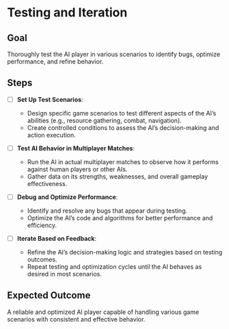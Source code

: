 # Testing and Iteration

## Goal
Thoroughly test the AI player in various scenarios to identify bugs, optimize performance, and refine behavior.

## Steps
- [ ] **Set Up Test Scenarios**:
  - Design specific game scenarios to test different aspects of the AI’s abilities (e.g., resource gathering, combat, navigation).
  - Create controlled conditions to assess the AI’s decision-making and action execution.

- [ ] **Test AI Behavior in Multiplayer Matches**:
  - Run the AI in actual multiplayer matches to observe how it performs against human players or other AIs.
  - Gather data on its strengths, weaknesses, and overall gameplay effectiveness.

- [ ] **Debug and Optimize Performance**:
  - Identify and resolve any bugs that appear during testing.
  - Optimize the AI’s code and algorithms for better performance and efficiency.

- [ ] **Iterate Based on Feedback**:
  - Refine the AI’s decision-making logic and strategies based on testing outcomes.
  - Repeat testing and optimization cycles until the AI behaves as desired in most scenarios.

## Expected Outcome
A reliable and optimized AI player capable of handling various game scenarios with consistent and effective behavior.

